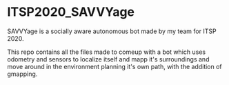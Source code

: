 # ITSP2020_SAVVYage

SAVVYage is a socially aware autonomous bot made by my team for ITSP 2020. 

This repo contains all the files made to comeup with a bot which uses odometry and sensors to localize itself and mapp it's surroundings and move around in the environment planning it's own path, with the addition of gmapping.
